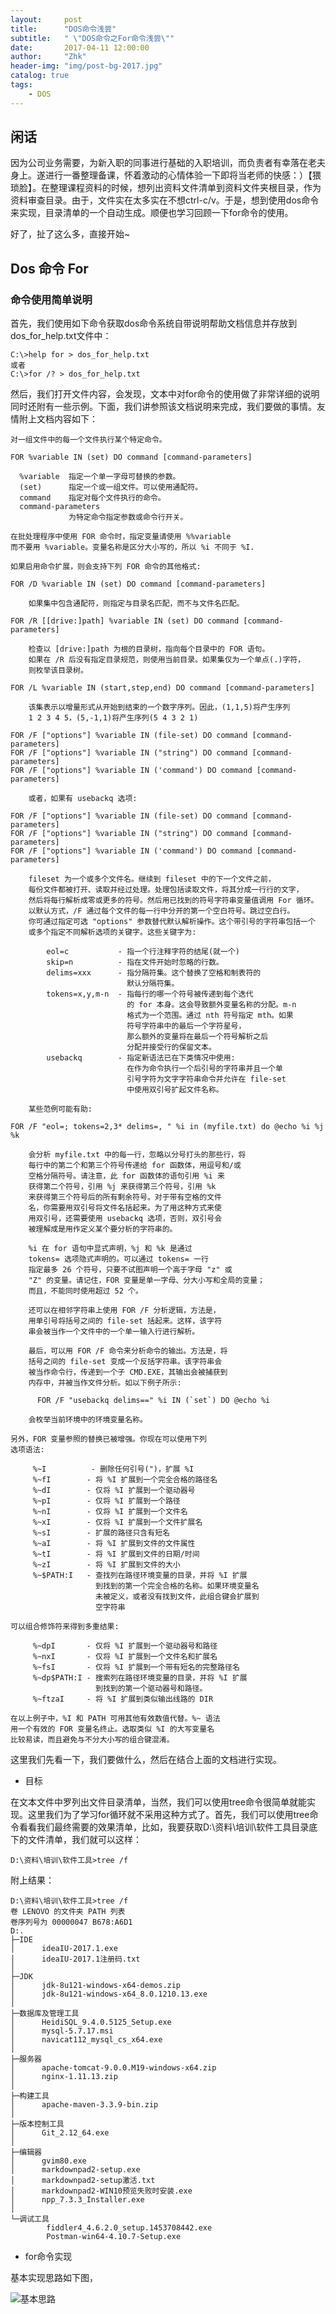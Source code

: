 ```yaml
---
layout:     post
title:      "DOS命令浅尝"
subtitle:   " \"DOS命令之For命令浅尝\""
date:       2017-04-11 12:00:00
author:     "Zhk"
header-img: "img/post-bg-2017.jpg"
catalog: true
tags:
    - DOS
---
```


## 闲话 ##

因为公司业务需要，为新入职的同事进行基础的入职培训，而负责者有幸落在老夫身上。遂进行一番整理备课，怀着激动的心情体验一下即将当老师的快感：）【猥琐脸】。在整理课程资料的时候，想列出资料文件清单到资料文件夹根目录，作为资料审查目录。由于，文件实在太多实在不想ctrl-c/v。于是，想到使用dos命令来实现，目录清单的一个自动生成。顺便也学习回顾一下for命令的使用。

好了，扯了这么多，直接开始~

## Dos 命令 For ##

### 命令使用简单说明 ###

首先，我们使用如下命令获取dos命令系统自带说明帮助文档信息并存放到dos_for_help.txt文件中：

```
C:\>help for > dos_for_help.txt 
或者
C:\>for /? > dos_for_help.txt
```

然后，我们打开文件内容，会发现，文本中对for命令的使用做了非常详细的说明同时还附有一些示例。下面，我们讲参照该文档说明来完成，我们要做的事情。友情附上文档内容如下：

	对一组文件中的每一个文件执行某个特定命令。

	FOR %variable IN (set) DO command [command-parameters]
	
	  %variable  指定一个单一字母可替换的参数。
	  (set)      指定一个或一组文件。可以使用通配符。
	  command    指定对每个文件执行的命令。
	  command-parameters
	             为特定命令指定参数或命令行开关。
	
	在批处理程序中使用 FOR 命令时，指定变量请使用 %%variable 
	而不要用 %variable。变量名称是区分大小写的，所以 %i 不同于 %I.
	
	如果启用命令扩展，则会支持下列 FOR 命令的其他格式:
	
	FOR /D %variable IN (set) DO command [command-parameters]
	
	    如果集中包含通配符，则指定与目录名匹配，而不与文件名匹配。
	
	FOR /R [[drive:]path] %variable IN (set) DO command [command-parameters]
	
	    检查以 [drive:]path 为根的目录树，指向每个目录中的 FOR 语句。
	    如果在 /R 后没有指定目录规范，则使用当前目录。如果集仅为一个单点(.)字符，
	    则枚举该目录树。
	
	FOR /L %variable IN (start,step,end) DO command [command-parameters]
	
	    该集表示以增量形式从开始到结束的一个数字序列。因此，(1,1,5)将产生序列
	    1 2 3 4 5，(5,-1,1)将产生序列(5 4 3 2 1)
	
	FOR /F ["options"] %variable IN (file-set) DO command [command-parameters]
	FOR /F ["options"] %variable IN ("string") DO command [command-parameters]
	FOR /F ["options"] %variable IN ('command') DO command [command-parameters]
	
	    或者，如果有 usebackq 选项:
	
	FOR /F ["options"] %variable IN (file-set) DO command [command-parameters]
	FOR /F ["options"] %variable IN ("string") DO command [command-parameters]
	FOR /F ["options"] %variable IN ('command') DO command [command-parameters]
	
	    fileset 为一个或多个文件名。继续到 fileset 中的下一个文件之前，
	    每份文件都被打开、读取并经过处理。处理包括读取文件，将其分成一行行的文字，
	    然后将每行解析成零或更多的符号。然后用已找到的符号字符串变量值调用 For 循环。
	    以默认方式，/F 通过每个文件的每一行中分开的第一个空白符号。跳过空白行。
	    你可通过指定可选 "options" 参数替代默认解析操作。这个带引号的字符串包括一个
	    或多个指定不同解析选项的关键字。这些关键字为:
	
	        eol=c           - 指一个行注释字符的结尾(就一个)
	        skip=n          - 指在文件开始时忽略的行数。
	        delims=xxx      - 指分隔符集。这个替换了空格和制表符的
	                          默认分隔符集。
	        tokens=x,y,m-n  - 指每行的哪一个符号被传递到每个迭代
	                          的 for 本身。这会导致额外变量名称的分配。m-n
	                          格式为一个范围。通过 nth 符号指定 mth。如果
	                          符号字符串中的最后一个字符星号，
	                          那么额外的变量将在最后一个符号解析之后
	                          分配并接受行的保留文本。
	        usebackq        - 指定新语法已在下类情况中使用:
	                          在作为命令执行一个后引号的字符串并且一个单
	                          引号字符为文字字符串命令并允许在 file-set
	                          中使用双引号扩起文件名称。
	
	    某些范例可能有助:
	
	FOR /F "eol=; tokens=2,3* delims=, " %i in (myfile.txt) do @echo %i %j %k
	
	    会分析 myfile.txt 中的每一行，忽略以分号打头的那些行，将
	    每行中的第二个和第三个符号传递给 for 函数体，用逗号和/或
	    空格分隔符号。请注意，此 for 函数体的语句引用 %i 来
	    获得第二个符号，引用 %j 来获得第三个符号，引用 %k
	    来获得第三个符号后的所有剩余符号。对于带有空格的文件
	    名，你需要用双引号将文件名括起来。为了用这种方式来使
	    用双引号，还需要使用 usebackq 选项，否则，双引号会
	    被理解成是用作定义某个要分析的字符串的。
	
	    %i 在 for 语句中显式声明，%j 和 %k 是通过
	    tokens= 选项隐式声明的。可以通过 tokens= 一行
	    指定最多 26 个符号，只要不试图声明一个高于字母 "z" 或
	    "Z" 的变量。请记住，FOR 变量是单一字母、分大小写和全局的变量；
	    而且，不能同时使用超过 52 个。
	
	    还可以在相邻字符串上使用 FOR /F 分析逻辑，方法是，
	    用单引号将括号之间的 file-set 括起来。这样，该字符
	    串会被当作一个文件中的一个单一输入行进行解析。
	
	    最后，可以用 FOR /F 命令来分析命令的输出。方法是，将
	    括号之间的 file-set 变成一个反括字符串。该字符串会
	    被当作命令行，传递到一个子 CMD.EXE，其输出会被捕获到
	    内存中，并被当作文件分析。如以下例子所示:
	
	      FOR /F "usebackq delims==" %i IN (`set`) DO @echo %i
	
	    会枚举当前环境中的环境变量名称。
	
	另外，FOR 变量参照的替换已被增强。你现在可以使用下列
	选项语法:
	
	     %~I          - 删除任何引号(")，扩展 %I
	     %~fI        - 将 %I 扩展到一个完全合格的路径名
	     %~dI        - 仅将 %I 扩展到一个驱动器号
	     %~pI        - 仅将 %I 扩展到一个路径
	     %~nI        - 仅将 %I 扩展到一个文件名
	     %~xI        - 仅将 %I 扩展到一个文件扩展名
	     %~sI        - 扩展的路径只含有短名
	     %~aI        - 将 %I 扩展到文件的文件属性
	     %~tI        - 将 %I 扩展到文件的日期/时间
	     %~zI        - 将 %I 扩展到文件的大小
	     %~$PATH:I   - 查找列在路径环境变量的目录，并将 %I 扩展
	                   到找到的第一个完全合格的名称。如果环境变量名
	                   未被定义，或者没有找到文件，此组合键会扩展到
	                   空字符串
	
	可以组合修饰符来得到多重结果:
	
	     %~dpI       - 仅将 %I 扩展到一个驱动器号和路径
	     %~nxI       - 仅将 %I 扩展到一个文件名和扩展名
	     %~fsI       - 仅将 %I 扩展到一个带有短名的完整路径名
	     %~dp$PATH:I - 搜索列在路径环境变量的目录，并将 %I 扩展
	                   到找到的第一个驱动器号和路径。
	     %~ftzaI     - 将 %I 扩展到类似输出线路的 DIR
	
	在以上例子中，%I 和 PATH 可用其他有效数值代替。%~ 语法
	用一个有效的 FOR 变量名终止。选取类似 %I 的大写变量名
	比较易读，而且避免与不分大小写的组合键混淆。

这里我们先看一下，我们要做什么，然后在结合上面的文档进行实现。

- 目标

在文本文件中罗列出文件目录清单，当然，我们可以使用tree命令很简单就能实现。这里我们为了学习for循环就不采用这种方式了。首先，我们可以使用tree命令看看我们最终需要的效果清单，比如，我要获取D:\资料\培训\软件工具目录底下的文件清单，我们就可以这样：

```
D:\资料\培训\软件工具>tree /f
```

附上结果：
	
	
	D:\资料\培训\软件工具>tree /f
	卷 LENOVO 的文件夹 PATH 列表
	卷序列号为 00000047 B678:A6D1
	D:.
	├─IDE
	│      ideaIU-2017.1.exe
	│      ideaIU-2017.1注册码.txt
	│
	├─JDK
	│      jdk-8u121-windows-x64-demos.zip
	│      jdk-8u121-windows-x64_8.0.1210.13.exe
	│
	├─数据库及管理工具
	│      HeidiSQL_9.4.0.5125_Setup.exe
	│      mysql-5.7.17.msi
	│      navicat112_mysql_cs_x64.exe
	│
	├─服务器
	│      apache-tomcat-9.0.0.M19-windows-x64.zip
	│      nginx-1.11.13.zip
	│
	├─构建工具
	│      apache-maven-3.3.9-bin.zip
	│
	├─版本控制工具
	│      Git_2.12_64.exe
	│
	├─编辑器
	│      gvim80.exe
	│      markdownpad2-setup.exe
	│      markdownpad2-setup激活.txt
	│      markdownpad2-WIN10预览失败时安装.exe
	│      npp_7.3.3_Installer.exe
	│
	└─调试工具
	        fiddler4_4.6.2.0_setup.1453708442.exe
	        Postman-win64-4.10.7-Setup.exe

- for命令实现
	
基本实现思路如下图，

![基本思路](./img/in-post/dos-for.png)


